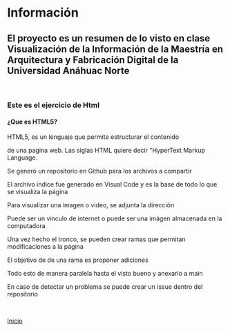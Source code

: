 # Información

<h2> El proyecto es un resumen de lo visto en clase Visualización de la Información de la Maestría en Arquitectura y Fabricación Digital de la Universidad Anáhuac Norte </h2>
<br>
<h3> Este es el ejercicio de Html</h3>
<h4>¿Que es HTML5?</h4>
<p>HTML5, es un lenguaje que permite estructurar el contenido</p>
<p>de una pagina web. Las siglas HTML quiere decir "HyperText Markup Language.</p>
<p>Se generó un repositorio en Github para los archivos a compartir </p>
<p>El archivo índice fue generado en Visual Code y es la base de todo lo que se visualiza la página</p>
<p>Para visualizar una imagen o video, se adjunta la dirección</p>
<p>Puede ser un vinculo de internet o puede ser una imágen almacenada en la computadora</p>
<p>Una vez hecho el tronco, se pueden crear ramas que permitan modificaciones a la página</p>
<p>El objetivo de de una rama es proponer adiciones</p>
<p>Todo esto de manera paralela hasta el visto bueno y anexarlo a main</p>
<p>En caso de detectar un problema se puede crear un issue dentro del repositorio</p>
<br>

[Inicio](index.md)
